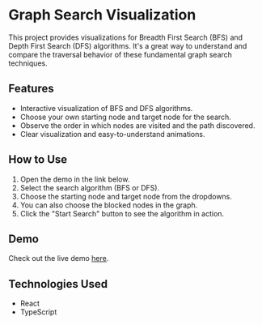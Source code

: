 # Graph Search Visualization

This project provides visualizations for Breadth First Search (BFS) and Depth First Search (DFS) algorithms. It's a great way to understand and compare the traversal behavior of these fundamental graph search techniques.

## Features

- Interactive visualization of BFS and DFS algorithms.
- Choose your own starting node and target node for the search.
- Observe the order in which nodes are visited and the path discovered.
- Clear visualization and easy-to-understand animations.

## How to Use

1. Open the demo in the link below.
2. Select the search algorithm (BFS or DFS).
3. Choose the starting node and target node from the dropdowns.
4. You can also choose the blocked nodes in the graph.
5. Click the "Start Search" button to see the algorithm in action.

## Demo

Check out the live demo [here](https://your-demo-url.com).

## Technologies Used

- React
- TypeScript
